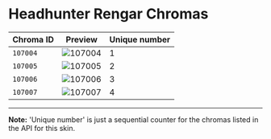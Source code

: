 # Headhunter Rengar Chromas

| Chroma ID | Preview | Unique number |
|---|---|---|
| `107004` | ![107004](https://raw.communitydragon.org/latest/plugins/rcp-be-lol-game-data/global/default/v1/champion-chroma-images/107/107004.png) | 1 |
| `107005` | ![107005](https://raw.communitydragon.org/latest/plugins/rcp-be-lol-game-data/global/default/v1/champion-chroma-images/107/107005.png) | 2 |
| `107006` | ![107006](https://raw.communitydragon.org/latest/plugins/rcp-be-lol-game-data/global/default/v1/champion-chroma-images/107/107006.png) | 3 |
| `107007` | ![107007](https://raw.communitydragon.org/latest/plugins/rcp-be-lol-game-data/global/default/v1/champion-chroma-images/107/107007.png) | 4 |

---

**Note:** 'Unique number' is just a sequential counter for the chromas listed in the API for this skin.